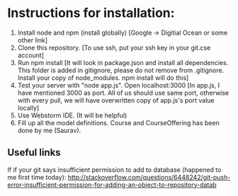 Instructions for installation:
==============================

1. Install node and npm (install globally)
[Google -> Digitial Ocean or some other link]
2. Clone this repository.
[To use ssh, put your ssh key in your git.cse account]
3. Run npm install
[It will look in package.json and install all dependencies. This folder is added in gitignore, please do not remove from .gitignore. Install your copy of node_modules. npm install will do this]
4. Test your server with "node app.js". Open localhost:3000 [In app.js, I have mentioned 3000 as port. All of us should use same port, otherwise with every pull, we will have overwritten copy of app.js's port value locally]
5. Use Webstorm IDE. (It will be helpful)
6. Fill up all the model definitions. Course and CourseOffering has been done by me (Saurav).



Useful links
------------
If if your git says insufficient permission to add to database (happened to me first time today):
http://stackoverflow.com/questions/6448242/git-push-error-insufficient-permission-for-adding-an-object-to-repository-datab
